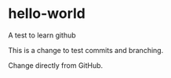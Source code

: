 # hello-world
A test to learn github

This is a change to test commits and branching.

Change directly from GitHub.
